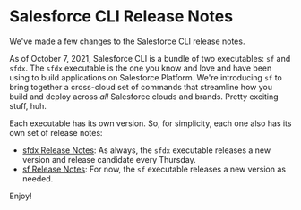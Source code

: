# Salesforce CLI Release Notes

We've made a few changes to the Salesforce CLI release notes.

As of October 7, 2021, Salesforce CLI is a bundle of two executables: `sf` and `sfdx`. The `sfdx` executable is the one you know and love and have been using to build applications on Salesforce Platform. We're introducing `sf` to bring together a cross-cloud set of commands that streamline how you build and deploy across _all_ Salesforce clouds and brands. Pretty exciting stuff, huh.  

Each executable has its own version. So, for simplicity, each one also has its own set of release notes:

* [sfdx Release Notes](sfdx/README.md): As always, the `sfdx` executable releases a new version and release candidate every Thursday.
* [sf Release Notes](sf/README.md): For now, the `sf` executable releases a new version as needed. 

Enjoy!
